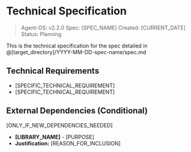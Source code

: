 # Technical Specification

> Agent-OS: v2.2.0
> Spec: [SPEC_NAME]
> Created: [CURRENT_DATE]
> Status: Planning

This is the technical specification for the spec detailed in @[target_directory]/YYYY-MM-DD-spec-name/spec.md

## Technical Requirements

- [SPECIFIC_TECHNICAL_REQUIREMENT]
- [SPECIFIC_TECHNICAL_REQUIREMENT]

## External Dependencies (Conditional)

[ONLY_IF_NEW_DEPENDENCIES_NEEDED]

- **[LIBRARY_NAME]** - [PURPOSE]
- **Justification:** [REASON_FOR_INCLUSION]
